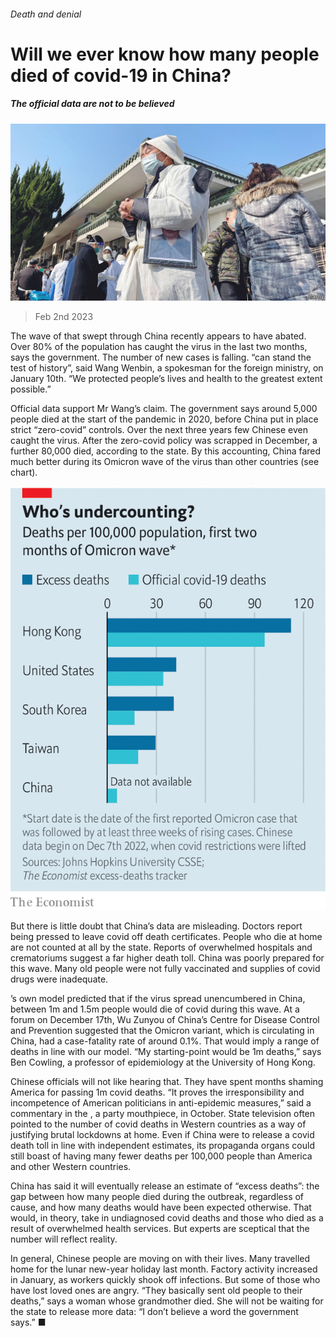 ###### Death and denial

# Will we ever know how many people died of covid-19 in China? 

##### The official data are not to be believed 

![image](images/20230204_CNP002.jpg) 

> Feb 2nd 2023 

The wave of  that swept through China recently appears to have abated. Over 80% of the population has caught the virus in the last two months, says the government. The number of new cases is falling.  “can stand the test of history”, said Wang Wenbin, a spokesman for the foreign ministry, on January 10th. “We protected people’s lives and health to the greatest extent possible.”

Official data support Mr Wang’s claim. The government says around 5,000 people died at the start of the pandemic in 2020, before China put in place strict “zero-covid” controls. Over the next three years few Chinese even caught the virus. After the zero-covid policy was scrapped in December, a further 80,000 died, according to the state. By this accounting, China fared much better during its Omicron wave of the virus than other countries (see chart).

![image](images/20230204_CNC602.png) 


But there is little doubt that China’s data are misleading. Doctors report being pressed to leave covid off death certificates. People who die at home are not counted at all by the state. Reports of overwhelmed hospitals and crematoriums suggest a far higher death toll. China was poorly prepared for this wave. Many old people were not fully vaccinated and supplies of covid drugs were inadequate.

’s own model predicted that if the virus spread unencumbered in China, between 1m and 1.5m people would die of covid during this wave. At a forum on December 17th, Wu Zunyou of China’s Centre for Disease Control and Prevention suggested that the Omicron variant, which is circulating in China, had a case-fatality rate of around 0.1%. That would imply a range of deaths in line with our model. “My starting-point would be 1m deaths,” says Ben Cowling, a professor of epidemiology at the University of Hong Kong.

Chinese officials will not like hearing that. They have spent months shaming America for passing 1m covid deaths. “It proves the irresponsibility and incompetence of American politicians in anti-epidemic measures,” said a commentary in the , a party mouthpiece, in October. State television often pointed to the number of covid deaths in Western countries as a way of justifying brutal lockdowns at home. Even if China were to release a covid death toll in line with independent estimates, its propaganda organs could still boast of having many fewer deaths per 100,000 people than America and other Western countries.

China has said it will eventually release an estimate of “excess deaths”: the gap between how many people died during the outbreak, regardless of cause, and how many deaths would have been expected otherwise. That would, in theory, take in undiagnosed covid deaths and those who died as a result of overwhelmed health services. But experts are sceptical that the number will reflect reality.

In general, Chinese people are moving on with their lives. Many travelled home for the lunar new-year holiday last month. Factory activity increased in January, as workers quickly shook off infections. But some of those who have lost loved ones are angry. “They basically sent old people to their deaths,” says a woman whose grandmother died. She will not be waiting for the state to release more data: “I don’t believe a word the government says.” ■


